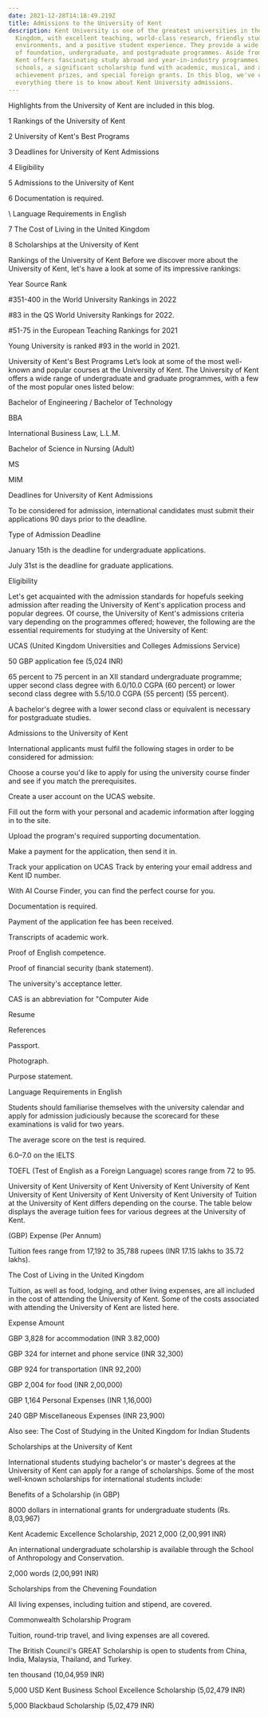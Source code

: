 ```yaml
---
date: 2021-12-28T14:18:49.219Z
title: Admissions to the University of Kent
description: Kent University is one of the greatest universities in the United
  Kingdom, with excellent teaching, world-class research, friendly study
  environments, and a positive student experience. They provide a wide variety
  of foundation, undergraduate, and postgraduate programmes. Aside from that,
  Kent offers fascinating study abroad and year-in-industry programmes, summer
  schools, a significant scholarship fund with academic, musical, and athletic
  achievement prizes, and special foreign grants. In this blog, we've covered
  everything there is to know about Kent University admissions.
---
```

Highlights from the University of Kent are included in this blog.


1 Rankings of the University of Kent

2 University of Kent's Best Programs

3 Deadlines for University of Kent Admissions

4 Eligibility

5 Admissions to the University of Kent

6 Documentation is required.

\    Language Requirements in English

7 The Cost of Living in the United Kingdom

8 Scholarships at the University of Kent

Rankings of the University of Kent
Before we discover more about the University of Kent, let's have a look at some of its impressive rankings:

Year Source Rank

\#351-400 in the World University Rankings in 2022

\#83 in the QS World University Rankings for 2022.

\#51-75 in the European Teaching Rankings for 2021

Young University is ranked #93 in the world in 2021.

University of Kent's Best Programs
Let’s look at some of the most well-known and popular courses at the University of Kent. The University of Kent offers a wide range of undergraduate and graduate programmes, with a few of the most popular ones listed below:

Bachelor of Engineering / Bachelor of Technology

BBA

International Business Law, L.L.M.

Bachelor of Science in Nursing (Adult)

MS

MIM

Deadlines for University of Kent Admissions

To be considered for admission, international candidates must submit their applications 90 days prior to the deadline.

Type of Admission Deadline

January 15th is the deadline for undergraduate applications.

July 31st is the deadline for graduate applications.

Eligibility

Let's get acquainted with the admission standards for hopefuls seeking admission after reading the University of Kent's application process and popular degrees. Of course, the University of Kent's admissions criteria vary depending on the programmes offered; however, the following are the essential requirements for studying at the University of Kent:

UCAS (United Kingdom Universities and Colleges Admissions Service)

50 GBP application fee (5,024 INR)

65 percent to 75 percent in an XII standard undergraduate programme; upper second class degree with 6.0/10.0 CGPA (60 percent) or lower second class degree with 5.5/10.0 CGPA (55 percent) (55 percent).

A bachelor's degree with a lower second class or equivalent is necessary for postgraduate studies.

Admissions to the University of Kent

International applicants must fulfil the following stages in order to be considered for admission:

Choose a course you'd like to apply for using the university course finder and see if you match the prerequisites.

Create a user account on the UCAS website.

Fill out the form with your personal and academic information after logging in to the site.

Upload the program's required supporting documentation.

Make a payment for the application, then send it in.

Track your application on UCAS Track by entering your email address and Kent ID number.

With AI Course Finder, you can find the perfect course for you.

Documentation is required.

Payment of the application fee has been received.

Transcripts of academic work.

Proof of English competence.

Proof of financial security (bank statement).

The university's acceptance letter.

CAS is an abbreviation for "Computer Aide

Resume

References

Passport.

Photograph.

Purpose statement.

Language Requirements in English

Students should familiarise themselves with the university calendar and apply for admission judiciously because the scorecard for these examinations is valid for two years.

The average score on the test is required.

6.0–7.0 on the IELTS

TOEFL (Test of English as a Foreign Language) scores range from 72 to 95.

University of Kent University of Kent University of Kent University of Kent University of Kent University of Kent University of Kent University of
Tuition at the University of Kent differs depending on the course. The table below displays the average tuition fees for various degrees at the University of Kent.

(GBP) Expense (Per Annum)

Tuition fees range from 17,192 to 35,788 rupees (INR 17.15 lakhs to 35.72 lakhs).

The Cost of Living in the United Kingdom

Tuition, as well as food, lodging, and other living expenses, are all included in the cost of attending the University of Kent. Some of the costs associated with attending the University of Kent are listed here.

Expense Amount

GBP 3,828 for accommodation (INR 3.82,000)

GBP 324 for internet and phone service (INR 32,300)

GBP 924 for transportation (INR 92,200)

GBP 2,004 for food (INR 2,00,000)

GBP 1,164 Personal Expenses (INR 1,16,000)

240 GBP Miscellaneous Expenses (INR 23,900)

Also see: The Cost of Studying in the United Kingdom for Indian Students

Scholarships at the University of Kent

International students studying bachelor's or master's degrees at the University of Kent can apply for a range of scholarships. Some of the most well-known scholarships for international students include:

Benefits of a Scholarship (in GBP)

8000 dollars in international grants for undergraduate students (Rs. 8,03,967)

Kent Academic Excellence Scholarship, 2021 2,000 (2,00,991 INR)

An international undergraduate scholarship is available through the School of Anthropology and Conservation.

2,000 words (2,00,991 INR)

Scholarships from the Chevening Foundation

All living expenses, including tuition and stipend, are covered.

Commonwealth Scholarship Program

Tuition, round-trip travel, and living expenses are all covered.

The British Council's GREAT Scholarship is open to students from China, India, Malaysia, Thailand, and Turkey.

ten thousand (10,04,959 INR)

5,000 USD Kent Business School Excellence Scholarship (5,02,479 INR)

5,000 Blackbaud Scholarship (5,02,479 INR)